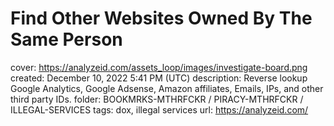 # Find Other Websites Owned By The Same Person

cover: https://analyzeid.com/assets_loop/images/investigate-board.png
created: December 10, 2022 5:41 PM (UTC)
description: Reverse lookup Google Analytics, Google Adsense, Amazon affiliates, Emails, IPs, and other third party IDs.
folder: BOOKMRKS-MTHRFCKR / PIRACY-MTHRFCKR / ILLEGAL-SERVICES
tags: dox, illegal services
url: https://analyzeid.com/